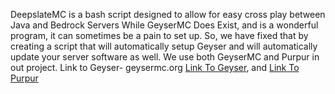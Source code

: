 DeepslateMC is a bash script designed to allow for easy cross play between Java and Bedrock Servers
While GeyserMC Does Exist, and is a wonderful program, it can sometimes be a pain to set up.
So, we have fixed that by creating a script that will automatically setup Geyser and will automatically update your server software as well.
We use both GeyserMC and Purpur in out project.
Link to Geyser- geysermc.org
<a href="https://ci.geysermc.org/">Link To Geyser</a>, and
<a href="https://purpur.pl3x.net/">Link To Purpur</a>
